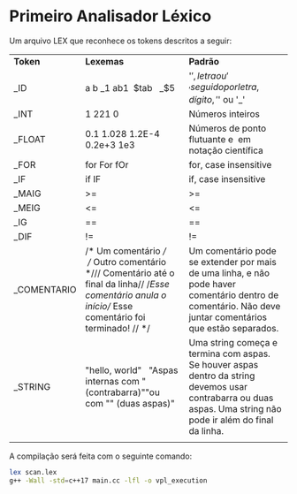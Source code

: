 # Primeiro Analisador Léxico

Um arquivo LEX que reconhece os tokens descritos a seguir:

||||
|--- |--- |--- |
|**Token**|**Lexemas**|**Padrão**|
|_ID|a b _1 ab1  $tab   _$5|'$', letra ou '_' seguido por letra, dígito, '$' ou '_'|
|_INT|1 221 0|Números inteiros|
|_FLOAT|0.1 1.028 1.2E-4  0.2e+3 1e3|Números de ponto flutuante e  em notação científica|
|_FOR|for For fOr|for, case insensitive|
|_IF|if IF|if, case insensitive|
|_MAIG|>=|>=|
|_MEIG|<=|<=|
|_IG|==|==|
|_DIF|!=|!=|
|_COMENTARIO|/* Um comentário */     /* Outro comentário */// Comentário até o final da linha// /*Esse comentário anula o início/* Esse comentário foi terminado! // */|Um comentário pode se extender por mais de uma linha, e não pode haver comentário dentro de comentário. Não deve juntar comentários que estão separados.|
|_STRING|"hello, world"   "Aspas internas com \" (contrabarra)""ou com "" (duas aspas)"|Uma string começa e termina com aspas. Se houver aspas dentro da string devemos usar contrabarra ou duas aspas. Uma string não pode ir além do final da linha.|
||||



A compilação será feita com o seguinte comando:
```sh
lex scan.lex
g++ -Wall -std=c++17 main.cc -lfl -o vpl_execution 
```
